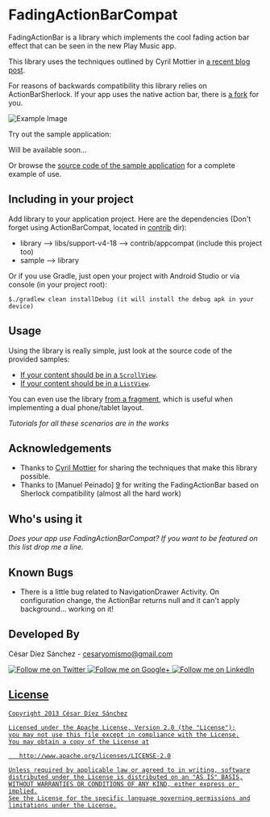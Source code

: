 FadingActionBarCompat
==================
FadingActionBar is a library which implements the cool fading action bar effect that can be seen in the new Play Music app.

This library uses the techniques outlined by Cyril Mottier in [a recent blog post][1].

For reasons of backwards compatibility this library relies on ActionBarSherlock. If your app uses the native action bar, there is [a fork][2] for you.

![Example Image][3]

Try out the sample application:

Will be available soon...

Or browse the [source code of the sample application][4] for a complete example of use.

Including in your project
-------------------------
Add library to your application project. Here are the dependencies (Don't forget using ActionBarCompat, located in [contrib][11] dir):

* library
    --> libs/support-v4-18
    --> contrib/appcompat (include this project too)
* sample
    --> library

Or if you use Gradle, just open your project with Android Studio or via console (in your project root):

```
$./gradlew clean installDebug (it will install the debug apk in your device)
```

Usage
-----
Using the library is really simple, just look at the source code of the provided samples:

* [If your content should be in a `ScrollView`][5].
* [If your content should be in a `ListView`][6].

You can even use the library [from a fragment][7], which is useful when implementing a dual phone/tablet layout.


*Tutorials for all these scenarios are in the works*


Acknowledgements
--------------------
* Thanks to [Cyril Mottier][8] for sharing the techniques that make this library possible.
* Thanks to [Manuel Peinado] [9] for writing the FadingActionBar based on Sherlock compatibility (almost all the hard work)

Who's using it
--------------
*Does your app use FadingActionBarCompat? If you want to be featured on this list drop me a line.*


Known Bugs
--------------
* There is a little bug related to NavigationDrawer Activity. On configuration change, the ActionBar returns null and it can't apply background... working on it!


Developed By
--------------------

César Díez Sánchez - <cesaryomismo@gmail.com>

<a href="https://twitter.com/menorking">
  <img alt="Follow me on Twitter" src="https://raw.github.com/ManuelPeinado/NumericPageIndicator/master/art/twitter.png" />
</a>
<a href="https://plus.google.com/115273462230054581675">
  <img alt="Follow me on Google+" src="https://raw.github.com/ManuelPeinado/NumericPageIndicator/master/art/google-plus.png" />
</a>
<a href="http://lnkd.in/cc4YKZ">
  <img alt="Follow me on LinkedIn" src="https://raw.github.com/ManuelPeinado/NumericPageIndicator/master/art/linkedin.png" />


License
-----------

    Copyright 2013 César Díez Sánchez

    Licensed under the Apache License, Version 2.0 (the "License");
    you may not use this file except in compliance with the License.
    You may obtain a copy of the License at

       http://www.apache.org/licenses/LICENSE-2.0

    Unless required by applicable law or agreed to in writing, software
    distributed under the License is distributed on an "AS IS" BASIS,
    WITHOUT WARRANTIES OR CONDITIONS OF ANY KIND, either express or implied.
    See the License for the specific language governing permissions and
    limitations under the License.


 [1]: http://cyrilmottier.com/2013/05/24/pushing-the-actionbar-to-the-next-level/
 [2]: https://raw.github.com/ManuelPeinado/FadingActionBar-Native
 [3]: https://raw.github.com/ManuelPeinado/FadingActionBar/master/art/readme_pic.png
 [4]: https://github.com/m3n0R/FadingActionBarCompat/tree/master/sample
 [5]: https://github.com/m3n0R/FadingActionBarCompat/blob/master/sample/src/main/java/com/manuelpeinado/fadingactionbar/compat/sample/ScrollViewActivity.java
 [6]: https://github.com/m3n0R/FadingActionBarCompat/blob/master/sample/src/main/java/com/manuelpeinado/fadingactionbar/compat/sample/ListViewActivity.java
 [7]: https://github.com/m3n0R/FadingActionBarCompat/blob/master/sample/src/main/java/com/manuelpeinado/fadingactionbar/compat/sample/SampleFragment.java
 [8]: http://cyrilmottier.com
 [9]: https://github.com/ManuelPeinado
 [10]: https://play.google.com/store/apps/details?id=com.yavorivanov.android.danswithme
 [11]: https://github.com/m3n0R/FadingActionBarCompat/tree/master/contrib


